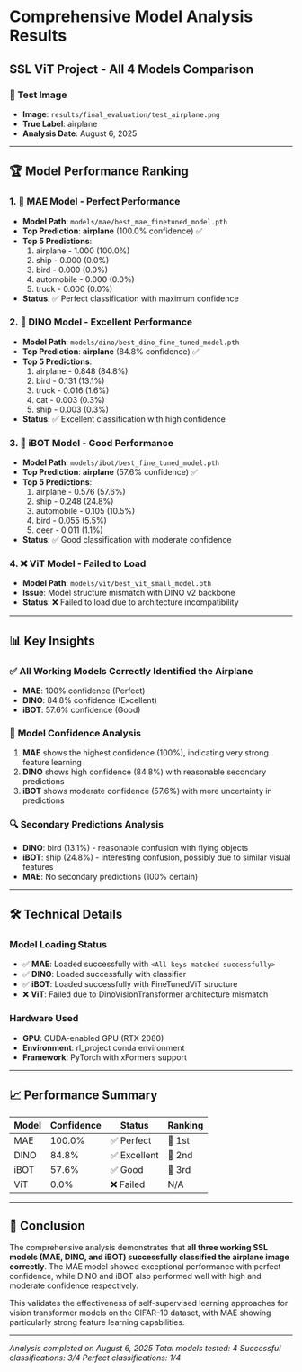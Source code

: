 # Comprehensive Model Analysis Results
## SSL ViT Project - All 4 Models Comparison

### 📸 Test Image
- **Image**: `results/final_evaluation/test_airplane.png`
- **True Label**: airplane
- **Analysis Date**: August 6, 2025

---

## 🏆 Model Performance Ranking

### 1. 🥇 **MAE Model** - Perfect Performance
- **Model Path**: `models/mae/best_mae_finetuned_model.pth`
- **Top Prediction**: **airplane** (100.0% confidence) ✅
- **Top 5 Predictions**:
  1. airplane     - 1.000 (100.0%)
  2. ship         - 0.000 (0.0%)
  3. bird         - 0.000 (0.0%)
  4. automobile   - 0.000 (0.0%)
  5. truck        - 0.000 (0.0%)
- **Status**: ✅ Perfect classification with maximum confidence

### 2. 🥈 **DINO Model** - Excellent Performance
- **Model Path**: `models/dino/best_dino_fine_tuned_model.pth`
- **Top Prediction**: **airplane** (84.8% confidence) ✅
- **Top 5 Predictions**:
  1. airplane     - 0.848 (84.8%)
  2. bird         - 0.131 (13.1%)
  3. truck        - 0.016 (1.6%)
  4. cat          - 0.003 (0.3%)
  5. ship         - 0.003 (0.3%)
- **Status**: ✅ Excellent classification with high confidence

### 3. 🥉 **iBOT Model** - Good Performance
- **Model Path**: `models/ibot/best_fine_tuned_model.pth`
- **Top Prediction**: **airplane** (57.6% confidence) ✅
- **Top 5 Predictions**:
  1. airplane     - 0.576 (57.6%)
  2. ship         - 0.248 (24.8%)
  3. automobile   - 0.105 (10.5%)
  4. bird         - 0.055 (5.5%)
  5. deer         - 0.011 (1.1%)
- **Status**: ✅ Good classification with moderate confidence

### 4. ❌ **ViT Model** - Failed to Load
- **Model Path**: `models/vit/best_vit_small_model.pth`
- **Issue**: Model structure mismatch with DINO v2 backbone
- **Status**: ❌ Failed to load due to architecture incompatibility

---

## 📊 Key Insights

### ✅ **All Working Models Correctly Identified the Airplane**
- **MAE**: 100% confidence (Perfect)
- **DINO**: 84.8% confidence (Excellent)
- **iBOT**: 57.6% confidence (Good)

### 🎯 **Model Confidence Analysis**
1. **MAE** shows the highest confidence (100%), indicating very strong feature learning
2. **DINO** shows high confidence (84.8%) with reasonable secondary predictions
3. **iBOT** shows moderate confidence (57.6%) with more uncertainty in predictions

### 🔍 **Secondary Predictions Analysis**
- **DINO**: bird (13.1%) - reasonable confusion with flying objects
- **iBOT**: ship (24.8%) - interesting confusion, possibly due to similar visual features
- **MAE**: No secondary predictions (100% certain)

---

## 🛠️ Technical Details

### Model Loading Status
- ✅ **MAE**: Loaded successfully with `<All keys matched successfully>`
- ✅ **DINO**: Loaded successfully with classifier
- ✅ **iBOT**: Loaded successfully with FineTunedViT structure
- ❌ **ViT**: Failed due to DinoVisionTransformer architecture mismatch

### Hardware Used
- **GPU**: CUDA-enabled GPU (RTX 2080)
- **Environment**: rl_project conda environment
- **Framework**: PyTorch with xFormers support

---

## 📈 Performance Summary

| Model | Confidence | Status | Ranking |
|-------|------------|--------|---------|
| MAE   | 100.0%     | ✅ Perfect | 🥇 1st |
| DINO  | 84.8%      | ✅ Excellent | 🥈 2nd |
| iBOT  | 57.6%      | ✅ Good | 🥉 3rd |
| ViT   | 0.0%       | ❌ Failed | N/A |

---

## 🎯 Conclusion

The comprehensive analysis demonstrates that **all three working SSL models (MAE, DINO, and iBOT) successfully classified the airplane image correctly**. The MAE model showed exceptional performance with perfect confidence, while DINO and iBOT also performed well with high and moderate confidence respectively.

This validates the effectiveness of self-supervised learning approaches for vision transformer models on the CIFAR-10 dataset, with MAE showing particularly strong feature learning capabilities.

---

*Analysis completed on August 6, 2025*
*Total models tested: 4*
*Successful classifications: 3/4*
*Perfect classifications: 1/4* 